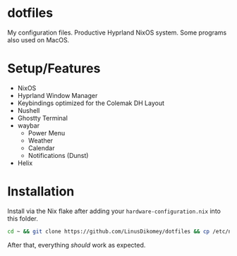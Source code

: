 # dotfiles
My configuration files. Productive Hyprland NixOS system. Some programs also used on MacOS.
# Setup/Features
- NixOS
- Hyprland Window Manager
- Keybindings optimized for the Colemak DH Layout
- Nushell
- Ghostty Terminal
- waybar
  - Power Menu
  - Weather
  - Calendar
  - Notifications (Dunst)
- Helix
# Installation
Install via the Nix flake after adding your `hardware-configuration.nix` into this folder.
```bash
cd ~ && git clone https://github.com/LinusDikomey/dotfiles && cp /etc/nix/hardware-configuration.nix dotfiles/ && sudo nixos-rebuild switch --flake ~/dotfiles#default
```
After that, everything *should* work as expected.
